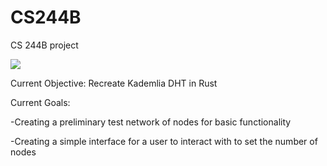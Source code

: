 # CS244B
CS 244B project

![](https://github.com/mmurray22/CS244B/workflows/Rust/badge.svg?event=push)

Current Objective: Recreate Kademlia DHT in Rust

Current Goals:

-Creating a preliminary test network of nodes for basic functionality

-Creating a simple interface for a user to interact with to set the number of nodes
